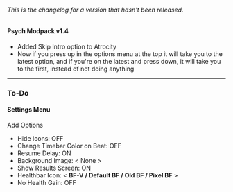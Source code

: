 ###### This is the changelog for a version that hasn't been released.
#### Psych Modpack v1.4

- Added Skip Intro option to Atrocity
- Now if you press up in the options menu at the top it will take you to the latest option, and if you're on the
  latest and press down, it will take you to the first, instead of not doing anything

___
### To-Do
#### Settings Menu
Add Options
- Hide Icons: OFF
- Change Timebar Color on Beat: OFF
- Resume Delay: ON
- Background Image: < None >
- Show Results Screen: ON
- Healthbar Icon: < **BF-V / Default BF / Old BF / Pixel BF** >
- No Health Gain: OFF
